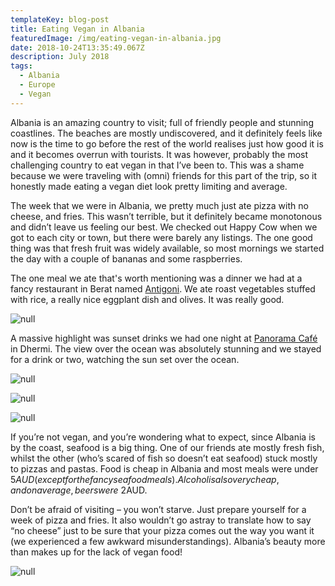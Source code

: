```yaml
---
templateKey: blog-post
title: Eating Vegan in Albania
featuredImage: /img/eating-vegan-in-albania.jpg
date: 2018-10-24T13:35:49.067Z
description: July 2018
tags:
  - Albania
  - Europe
  - Vegan
---
```

Albania is an amazing country to visit; full of friendly people and stunning coastlines. The beaches are mostly undiscovered, and it definitely feels like now is the time to go before the rest of the world realises just how good it is and it becomes overrun with tourists. It was however, probably the most challenging country to eat vegan in that I’ve been to. This was a shame because we were traveling with (omni) friends for this part of the trip, so it honestly made eating a vegan diet look pretty limiting and average.

The week that we were in Albania, we pretty much just ate pizza with no cheese, and fries. This wasn’t terrible, but it definitely became monotonous and didn’t leave us feeling our best. We checked out Happy Cow when we got to each city or town, but there were barely any listings. The one good thing was that fresh fruit was widely available, so most mornings we started the day with a couple of bananas and some raspberries.

The one meal we ate that's worth mentioning was a dinner we had at a fancy restaurant in Berat named [Antigoni](https://antigoni-restaurant.business.site/). We ate roast vegetables stuffed with rice, a really nice eggplant dish and olives. It was really good.

![null](/img/img_9589.jpg)

A massive highlight was sunset drinks we had one night at [Panorama Café](https://www.facebook.com/Panorama-Cafe-Dhermi-183904081668856/) in Dhermi. The view over the ocean was absolutely stunning and we stayed for a drink or two, watching the sun set over the ocean.

![null](/img/img_9727.jpg)

![null](/img/img_9719.jpg)

![null](/img/img_9758.jpg)

If you’re not vegan, and you’re wondering what to expect, since Albania is by the coast, seafood is a big thing. One of our friends ate mostly fresh fish, whilst the other (who’s scared of fish so doesn’t eat seafood) stuck mostly to pizzas and pastas. Food is cheap in Albania and most meals were under $5AUD (except for the fancy seafood meals). Alcohol is also very cheap, and on average, beers were ~$2AUD.

Don’t be afraid of visiting – you won’t starve. Just prepare yourself for a week of pizza and fries. It also wouldn’t go astray to translate how to say “no cheese” just to be sure that your pizza comes out the way you want it (we experienced a few awkward misunderstandings). Albania’s beauty more than makes up for the lack of vegan food!

![null](/img/albania-beach.jpg)
